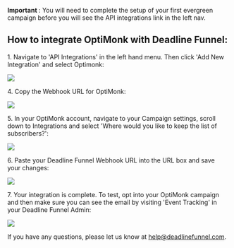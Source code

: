 **Important** : You will need to complete the setup of your first evergreen
campaign before you will see the API integrations link in the left nav.

## How to integrate OptiMonk with Deadline Funnel:

1\.  Navigate to 'API Integrations' in the left hand menu. Then click 'Add New Integration' and select Optimonk: 
    

![](https://d33v4339jhl8k0.cloudfront.net/docs/assets/53974d6ce4b0c76107b109d1/images/5b575b390428631d7a8941c7/file-xhS9bghHcV.png)


4\. Copy the Webhook URL for OptiMonk: 

![](https://d33v4339jhl8k0.cloudfront.net/docs/assets/53974d6ce4b0c76107b109d1/images/5b575b660428631d7a8941c8/file-O3eD2uAcK1.png)


5\. In your OptiMonk account, navigate to your Campaign settings, scroll down to Integrations and select 'Where would you like to keep the list of subscribers?': 

![](https://d33v4339jhl8k0.cloudfront.net/docs/assets/53974d6ce4b0c76107b109d1/images/59b0284b2c7d3a73488ca349/file-41iPFDYOvV.png)


6\. Paste your Deadline Funnel Webhook URL into the URL box and save your changes: 

![](https://d33v4339jhl8k0.cloudfront.net/docs/assets/53974d6ce4b0c76107b109d1/images/59b028ad2c7d3a73488ca353/file-9ZVg8DXBc3.png)


7\. Your integration is complete. To test, opt into your OptiMonk campaign and then make sure you can see the email by visiting 'Event Tracking' in your Deadline Funnel Admin: 

![](https://d33v4339jhl8k0.cloudfront.net/docs/assets/53974d6ce4b0c76107b109d1/images/5aeb6d4e0428631126f1b029/file-TDEsy7JWni.png)

If you have any questions, please let us know at
[help@deadlinefunnel.com](mailto:mailto:help@deadlinefunnel.com).

